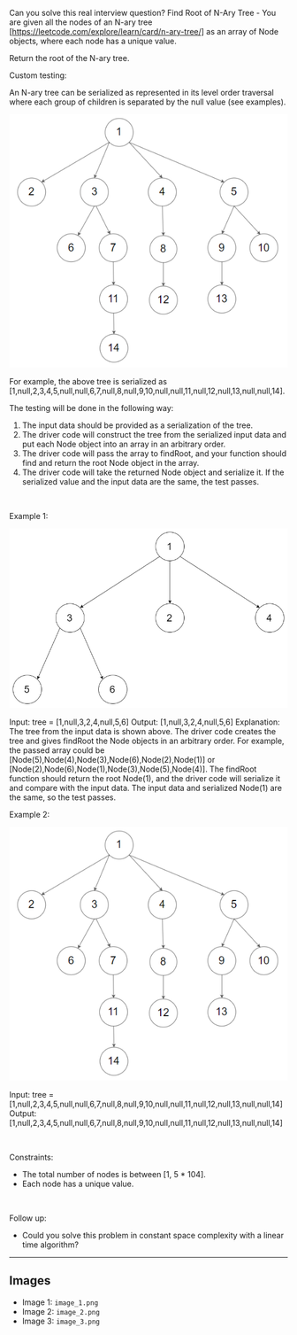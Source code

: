 Can you solve this real interview question? Find Root of N-Ary Tree - You are given all the nodes of an N-ary tree [https://leetcode.com/explore/learn/card/n-ary-tree/] as an array of Node objects, where each node has a unique value.

Return the root of the N-ary tree.

Custom testing:

An N-ary tree can be serialized as represented in its level order traversal where each group of children is separated by the null value (see examples).

![Example 1](./image_1.png)

For example, the above tree is serialized as [1,null,2,3,4,5,null,null,6,7,null,8,null,9,10,null,null,11,null,12,null,13,null,null,14].

The testing will be done in the following way:

 1. The input data should be provided as a serialization of the tree.
 2. The driver code will construct the tree from the serialized input data and put each Node object into an array in an arbitrary order.
 3. The driver code will pass the array to findRoot, and your function should find and return the root Node object in the array.
 4. The driver code will take the returned Node object and serialize it. If the serialized value and the input data are the same, the test passes.

 

Example 1:

![Example 2](./image_2.png)


Input: tree = [1,null,3,2,4,null,5,6]
Output: [1,null,3,2,4,null,5,6]
Explanation: The tree from the input data is shown above.
The driver code creates the tree and gives findRoot the Node objects in an arbitrary order.
For example, the passed array could be [Node(5),Node(4),Node(3),Node(6),Node(2),Node(1)] or [Node(2),Node(6),Node(1),Node(3),Node(5),Node(4)].
The findRoot function should return the root Node(1), and the driver code will serialize it and compare with the input data.
The input data and serialized Node(1) are the same, so the test passes.


Example 2:

![Example 1](./image_1.png)


Input: tree = [1,null,2,3,4,5,null,null,6,7,null,8,null,9,10,null,null,11,null,12,null,13,null,null,14]
Output: [1,null,2,3,4,5,null,null,6,7,null,8,null,9,10,null,null,11,null,12,null,13,null,null,14]


 

Constraints:

 * The total number of nodes is between [1, 5 * 104].
 * Each node has a unique value.

 

Follow up:

 * Could you solve this problem in constant space complexity with a linear time algorithm?

---

## Images

- Image 1: `image_1.png`
- Image 2: `image_2.png`
- Image 3: `image_3.png`
